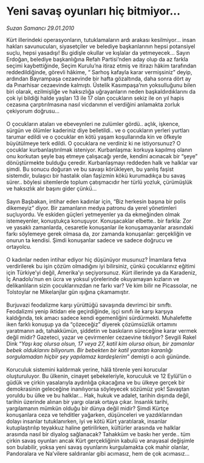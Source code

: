 # Yeni savaş oyunları hiç bitmiyor...

*Suzan Samancı 29.01.2010*

<div class="taraf_structure_2col_1zq">
<div class="margen_n">



 <p>Kürt illerindeki operasyonların, tutuklamaların ardı arakası kesilmiyor... insan hakları savunucuları, siyasetçiler ve belediye başkanlarının hepsi potansiyel suçlu, hepsi yasadışı! Bu gidişle okullar ve kışlalar da yetmeyecek... Sayın Erdoğan, belediye başkanlığına Refah Partisi’nden aday olup da az farkla seçimi kaybettiğinde, Seçim Kurulu’na itiraz etmiş ve itirazı hâkim tarafından reddedildiğinde, görevli hâkime, “ Sarhoş kafayla karar vermişsiniz” deyip, ardından Bayrampaşa cezaevinde bir hafta gözaltında, daha sonra dört ay da Pınarhisar cezaevinde kalmıştı. Üstelik Kasımpaşa’nın yoksulluğunu bilen biri olarak, ezilmişliğe ve haksızlığa uğrayanların neden başkaldırdıklarını da çok iyi bildiği halde yaşları 13 ile 17 olan çocukların sekiz ile on yıl hapis cezasına çarptırılmasına nasıl vicdanının el verdiğini anlamakta zorluk çekiyorum doğrusu... <br/><br/>O çocukların ataları ve ebeveynleri ne zulümler gördü.. açlık, işkence, sürgün ve ölümler kaderiniz diye belletildi.. ve o çocukların yerleri yurtları tarumar edildi ve o çocuklar en kötü yaşam koşullarında kin ve öfkeyle büyütülmeye terk edildi. O çocuklara ne verdiniz ki ne istiyorsunuz? O çocuklar kurbanlaştırılmak isteniyor. Kurbanlaşma: korkuya kapılmış olanın onu korkutan şeyle baş etmeye çalışacağı yerde, kendini acınacak bir “şeye” dönüştürmekte bulduğu çeredir. Kurbanlaşmayı reddeden halk ve halklar var şimdi. Bu sonucu doğuran ve bu savaşı körükleyen, bu yanlış faşist sistemdir, bulaşıcı bir hastalık olan faşizmin kökü kurumadıkça bu savaş sürer.. böylesi sitemlerde toplum çatışmacıdır her türlü yozluk, çürümüşlük ve haksızlık alır başını gider çünkü... <br/><br/>Sayın Başbakan, intihar eden kadınlar için, “Biz herkesin başına bir polis dikemeyiz” diyor. Bir zamanların medya patronu da yerel yönetimleri suçluyordu. Ve eskiden güçleri yetmeyenler ya da ekmeğinden olmak istemeyenler, konuştukça konuşuyor. Konuşacaklar elbette.. bir farkla: Zor ve yasaklı zamanlarda, cesaretle konuşanlar ile konuşamayanlar arasındaki farkı söylemeye gerek olmasa da, zor zamanda konuşanlar: gerçekliğin ve onurun ta kendisi. Şimdi konuşanlar sadece ve sadece doğrucu ve ortayolcu. <br/><br/>O kadınlar neden intihar ediyor hiç düşünüyor musunuz? İmamlara fetva verdirilerek bu işin çözüm olmadığını iyi bilirsiniz, çünkü çocuklarınız eğitimi için Türkiye’yi değil, Amerika’yı seçiyorsunuz. Kürt illerinde ya da Karadeniz, İç Anadolu’nun en ücra ve yoksul yörelerinde okuyamayan kızların ve delikanlıların sizin çocuklarınızdan ne farkı var? Ve kim bilir ne Picassolar, ne Tolstoylar ne Mikelanjlar gün ışığına çıkamamıştır. <br/><br/>Burjuvazi feodalizme karşı yürüttüğü savaşında devrimci bir sınıftı. Feodalizmi yenip iktidarı ele geçirdiğinde, işçi sınıfı ile karşı karşıya kaldığında, tek amacı sadece kendi egemenliğini sürdürmekti. Muhalefette iken farklı konuşup ya da “çözeceğiz” diyerek çözümsüzlük ortamını yaratmanın adı, tahakkümün, şiddetin ve baskıların süreceğine karar vermek değil midir? Gazeteci, yazar ve çevirmenler cezaevine tıkılıyor? Sevgili Rakel Dink “<i>Yaşı kaç olursa olsun, 17 veya 27, katil kim olursa olsun, bir zamanlar bebek olduklarını biliyorum. Bir bebekten bir katil yaratan karanlığı sorgulamadan hiçbir şey yapılamaz kardeşlerim</i>” demişti o acılı gününde.<i> </i><br/><br/>Koruculuk sistemini kaldırmak yerine, hâlâ törenle yeni korucular oluşturuluyor. Bu ülkenin, cinayet şebekeleriyle, koruculuk ve 12 Eylül’ün o güdük ve çirkin yasalarıyla aydınlığa çıkacağına ve bu ülkeye gerçek bir demokrasinin geleceğine inanılıyorsa söyleyecek sözümüz yok! Savaştan yoruldu bu ülke ve bu halklar... Hak, hukuk ve adalet, tarihin dışında değil, tarihin üzerinde alınan bir yargı olarak ortaya çıkar. İnsanlık tarihi, yargılamanın mümkün olduğu bir dünya değil midir? Şimdi Kürtçe konuşanlara ceza ve tehditler yağarken, düşünceleri ve yazdıklarından dolayı insanlar tutuklanırken, iyi ve kötü Kürt yaratılarak, insanlar kutuplaştırılıp teyakkuz haline getirilirken, kültürler arasında ve halklar arasında nasıl bir diyalog sağlanacak? Tahakküm ve baskı her yerde.. tüm çirkin savaş oyunları ancak Kürt gerçekliğinin kabulü ve anayasal değişimle son bulabilir, yoksa yeni savaş oyunlarını kurgulamakta çok mahir olanlar, Pandoralara ve Na’vilere saldıranlar gibi acımasız, hem de çok acımasız... </p>
<br/>
<br/>
<br/>



<br/>


<div id="taraf_not">
</div>

</div>


</div>
